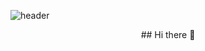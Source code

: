 ![header](https://capsule-render.vercel.app/api?type=venom&height=300&text=chaeb03%20&desc=ChaeBeen%20Oh&color=0:F080,100:a82da8&fontColor=FFFFFF)
<div align=center> 
## Hi there 👋
</div>


<!--
**chaeb03/chaeb03** is a ✨ _special_ ✨ repository because its `README.md` (this file) appears on your GitHub profile.

Here are some ideas to get you started:

- 🔭 I’m currently working on ...
- 🌱 I’m currently learning ...
- 👯 I’m looking to collaborate on ...
- 🤔 I’m looking for help with ...
- 💬 Ask me about ...
- 📫 How to reach me: ...
- 😄 Pronouns: ...
- ⚡ Fun fact: ...
-->
